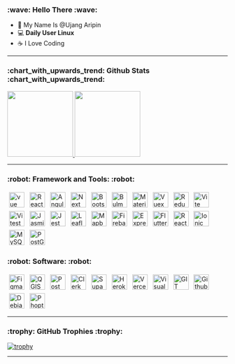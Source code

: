 <h3>:wave: Hello There :wave:</h3>

- :cowboy_hat_face: My Name Is @Ujang Aripin
- :computer: <b>Daily User Linux</b>
- :coffee: I Love Coding

<hr/>
<h3>:chart_with_upwards_trend: Github Stats :chart_with_upwards_trend:</h3>
<p align="left">
<a href="https://github.com/ujangaripin24">
  <img height="150em" src="https://github-readme-stats.vercel.app/api?username=ujangaripin24&theme=tokyonight&show_icons=true&count_private=true"/>
  <img height="150em" src="https://github-readme-stats-eight-theta.vercel.app/api/top-langs/?username=ujangaripin24&layout=compact&langs_count=12&theme=tokyonight&count_private=true"/>
</a>
</p>
<hr/>

<h3>:robot: Framework and Tools: :robot:</h3>
<p align="left">
<img title="Vue JS" src="https://ujangaripin24.github.io/img/icon/Vue.svg" alt="vue" height="35" style="vertical-align:top; margin-left: 15; margin:4px">
<img title="React JS" src="https://ujangaripin24.github.io/img/icon/React.svg" alt="React" height="35" style="vertical-align:top; margin-left: 15; margin:4px">
<img title="Angular" src="https://ujangaripin24.github.io/img/icon/Angular.svg" alt="Angular" height="35" style="vertical-align:top; margin-left: 15; margin:4px">
<img title="Next JS" src="https://ujangaripin24.github.io/img/icon/Next.svg" alt="Next" height="35" style="vertical-align:top; margin-left: 15; margin:4px">
<img title="Bootstrap" src="https://ujangaripin24.github.io/img/icon/Bootstrap.svg" alt="Bootstrap" height="35" style="vertical-align:top; margin-left: 15; margin:4px">
<img title="Bulma" src="https://ujangaripin24.github.io/img/icon/Bulma.svg" alt="Bulma" height="35" style="vertical-align:top; margin-left: 15; margin:4px">
<img title="Material UI" src="https://ujangaripin24.github.io/img/icon/Material-UI.svg" alt="Material UI" height="35" style="vertical-align:top; margin-left: 15; margin:4px">
<img title="Vuex" src="https://ujangaripin24.github.io/img/icon/Vuex.svg" alt="Vuex" height="35" style="vertical-align:top; margin-left: 15; margin:4px">
<img title="Redux" src="https://ujangaripin24.github.io/img/icon/Redux.svg" alt="Redux" height="35" style="vertical-align:top; margin-left: 15; margin:4px">
<img title="Vite" src="https://ujangaripin24.github.io/img/icon/Vite.svg" alt="Vite" height="35" style="vertical-align:top; margin-left: 15; margin:4px">
<img title="Vitest Unit Testing" src="https://ujangaripin24.github.io/img/icon/Vitest.svg" alt="Vitest" height="35" style="vertical-align:top; margin-left: 15; margin:4px">
<img title="Jasmine Unit Testing" src="https://ujangaripin24.github.io/img/icon/Jasmine.svg" alt="Jasmine" height="35" style="vertical-align:top; margin-left: 15; margin:4px">
<img title="Jest Unit Testing" src="https://ujangaripin24.github.io/img/icon/Jest.svg" alt="Jest" height="35" style="vertical-align:top; margin-left: 15; margin:4px">
  
<img title="Leaflet JS" src="https://ujangaripin24.github.io/img/icon/Leaflet.svg" alt="Leaflet" height="35" style="vertical-align:top; margin-left: 15; margin:4px">
<img title="Mapbox" src="https://ujangaripin24.github.io/img/icon/Mapbox.svg" alt="Mapbox" height="35" style="vertical-align:top; margin-left: 15; margin:4px">

<img title="Firebase" src="https://ujangaripin24.github.io/img/icon/Firebase.svg" alt="Firebase" height="35" style="vertical-align:top; margin-left: 15; margin:4px">
<img title="Express.js" src="https://ujangaripin24.github.io/img/icon/Express.svg" alt="Express.js" height="35" style="vertical-align:top; margin-left: 15; margin:4px">

<img title="Flutter" src="https://ujangaripin24.github.io/img/icon/Flutter.svg" alt="Flutter" height="35" style="vertical-align:top; margin-left: 15; margin:4px">
<img title="React-Native" src="https://ujangaripin24.github.io/img/icon/React-Native.svg" alt="React-Native" height="35" style="vertical-align:top; margin-left: 15; margin:4px">
<img title="Ionic" src="https://ujangaripin24.github.io/img/icon/Ionic.svg" alt="Ionic" height="35" style="vertical-align:top; margin-left: 15; margin:4px">

<img title="MySQL" src="https://ujangaripin24.github.io/img/icon/My-SQL.svg" alt="MySQL" height="35" style="vertical-align:top; margin-left: 15; margin:4px">
<img title="PostGIS" src="https://ujangaripin24.github.io/img/icon/PostGIS.svg" alt="PostGIS" height="35" style="vertical-align:top; margin-left: 15; margin:4px">
</p>

<h3>:robot: Software: :robot:</h3>
<p align="left">
<img title="Figma" src="https://ujangaripin24.github.io/img/icon/Figma.svg" alt="Figma" height="35" style="vertical-align:top; margin-left: 15; margin:4px">
<img title="QGIS" src="https://ujangaripin24.github.io/img/icon/QGIS.svg" alt="QGIS" height="35" style="vertical-align:top; margin-left: 15; margin:4px">
<img title="Postman" src="https://ujangaripin24.github.io/img/icon/Postman.svg" alt="Postman" height="35" style="vertical-align:top; margin-left: 15; margin:4px">
<img title="Clerk" src="https://ujangaripin24.github.io/img/icon/Clerk.svg" alt="Clerk" height="35" style="vertical-align:top; margin-left: 15; margin:4px">
<img title="Supabase" src="https://ujangaripin24.github.io/img/icon/Supabase.svg" alt="Supabase" height="35" style="vertical-align:top; margin-left: 15; margin:4px">
<img title="Heroku" src="https://ujangaripin24.github.io/img/icon/Heroku.svg" alt="Heroku" height="35" style="vertical-align:top; margin-left: 15; margin:4px">
<img title="Vercel" src="https://ujangaripin24.github.io/img/icon/Vercel.svg" alt="Vercel" height="35" style="vertical-align:top; margin-left: 15; margin:4px">
<img title="VSCode" src="https://ujangaripin24.github.io/img/icon/VSCode.svg" alt="Visual Code" height="35" style="vertical-align:top; margin-left: 15; margin:4px">
<img title="GIT" src="https://ujangaripin24.github.io/img/icon/GIT.svg" alt="GIT" height="35" style="vertical-align:top; margin-left: 15; margin:4px">
<img title="Github" src="https://ujangaripin24.github.io/img/icon/Github.svg" alt="Github" height="35" style="vertical-align:top; margin-left: 15; margin:4px">
<img title="Debian" src="https://ujangaripin24.github.io/img/icon/Debian.svg" alt="Debian" height="35" style="vertical-align:top; margin-left: 15; margin:4px">
<img title="Phoptoshop" src="https://ujangaripin24.github.io/img/icon/Photoshop.svg" alt="Phoptoshop" height="35" style="vertical-align:top; margin-left: 15; margin:4px">
</p>

<hr/>
<p>
<h3>:trophy: GitHub Trophies :trophy:</h3>
  
[![trophy](https://github-profile-trophy.vercel.app/?username=ujangaripin24&theme=onedark&title=Stars,Followers,Commit,Issue,Repositories)](https://github.com/ujangaripin24/github-profile-trophy)

</p>
<hr/>
